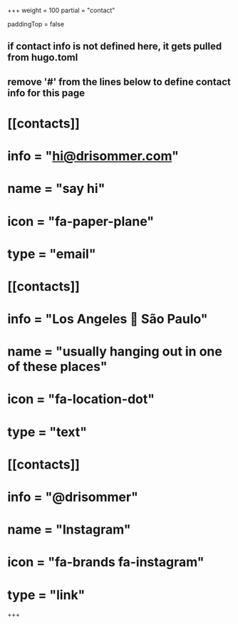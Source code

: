 +++
weight = 100
partial = "contact"

paddingTop = false

## if contact info is not defined here, it gets pulled from hugo.toml
## remove '#' from the lines below to define contact info for this page

# [[contacts]]
# info = "hi@drisommer.com"
# name = "say hi"
# icon = "fa-paper-plane"
# type = "email"
# 
# [[contacts]]
# info = "Los Angeles 🛫 São Paulo"
# name = "usually hanging out in one of these places"
# icon = "fa-location-dot"
# type = "text"
# 
# [[contacts]]
# info = "@drisommer"
# name = "Instagram"
# icon = "fa-brands fa-instagram"
# type = "link"

+++